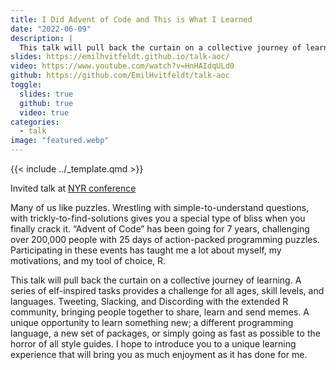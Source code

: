 ```yaml
---
title: I Did Advent of Code and This is What I Learned
date: "2022-06-09"
description: |
  This talk will pull back the curtain on a collective journey of learning, doing Advent of Code using R.
slides: https://emilhvitfeldt.github.io/talk-aoc/
video: https://www.youtube.com/watch?v=HnHAIdqULd0
github: https://github.com/EmilHvitfeldt/talk-aoc
toggle:
  slides: true
  github: true
  video: true
categories:
  - talk
image: "featured.webp"
---
```


{{< include ../_template.qmd >}}

Invited talk at [NYR conference](https://rstats.ai/nyr/)

Many of us like puzzles. Wrestling with simple-to-understand questions, with trickly-to-find-solutions gives you a special type of bliss when you finally crack it. “Advent of Code” has been going for 7 years, challenging over 200,000 people with 25 days of action-packed programming puzzles. Participating in these events has taught me a lot about myself, my motivations, and my tool of choice, R.

This talk will pull back the curtain on a collective journey of learning. A series of elf-inspired tasks provides a challenge for all ages, skill levels, and languages. Tweeting, Slacking, and Discording with the extended R community, bringing people together to share, learn and send memes. A unique opportunity to learn something new; a different programming language, a new set of packages, or simply going as fast as possible to the horror of all style guides. I hope to introduce you to a unique learning experience that will bring you as much enjoyment as it has done for me.
